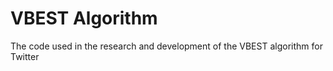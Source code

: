 # VBEST Algorithm
 The code used in the research and development of the VBEST algorithm for Twitter
